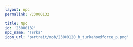 ```yaml
---
layout: npc
permalink: /23000132

title: Npc
id: '23000132'
npc_name: 'Turka'
icon_url: 'portrait/mob/23000120_b_turkahoodforce_p.png'
---
```


